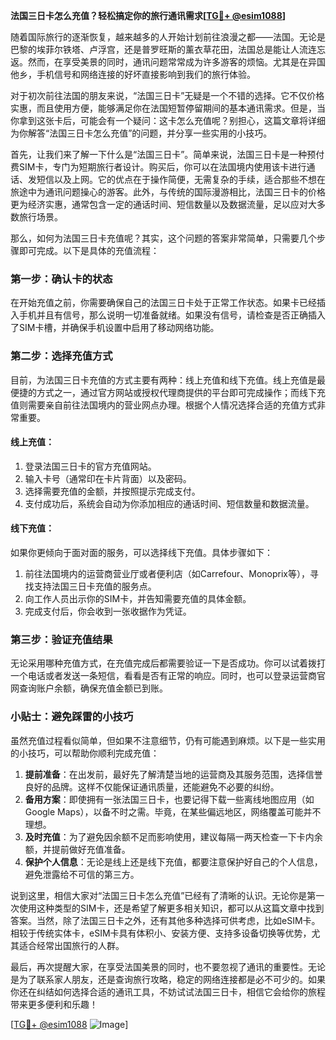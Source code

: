 **法国三日卡怎么充值？轻松搞定你的旅行通讯需求[[TG💪+ @esim1088](https://t.me/s/esim1088)]**

随着国际旅行的逐渐恢复，越来越多的人开始计划前往浪漫之都——法国。无论是巴黎的埃菲尔铁塔、卢浮宫，还是普罗旺斯的薰衣草花田，法国总是能让人流连忘返。然而，在享受美景的同时，通讯问题常常成为许多游客的烦恼。尤其是在异国他乡，手机信号和网络连接的好坏直接影响到我们的旅行体验。

对于初次前往法国的朋友来说，“法国三日卡”无疑是一个不错的选择。它不仅价格实惠，而且使用方便，能够满足你在法国短暂停留期间的基本通讯需求。但是，当你拿到这张卡后，可能会有一个疑问：这卡怎么充值呢？别担心，这篇文章将详细为你解答“法国三日卡怎么充值”的问题，并分享一些实用的小技巧。

首先，让我们来了解一下什么是“法国三日卡”。简单来说，法国三日卡是一种预付费SIM卡，专门为短期旅行者设计。购买后，你可以在法国境内使用该卡进行通话、发短信以及上网。它的优点在于操作简便，无需复杂的手续，适合那些不想在旅途中为通讯问题操心的游客。此外，与传统的国际漫游相比，法国三日卡的价格更为经济实惠，通常包含一定的通话时间、短信数量以及数据流量，足以应对大多数旅行场景。

那么，如何为法国三日卡充值呢？其实，这个问题的答案非常简单，只需要几个步骤即可完成。以下是具体的充值流程：

### 第一步：确认卡的状态

在开始充值之前，你需要确保自己的法国三日卡处于正常工作状态。如果卡已经插入手机并且有信号，那么说明一切准备就绪。如果没有信号，请检查是否正确插入了SIM卡槽，并确保手机设置中启用了移动网络功能。

### 第二步：选择充值方式

目前，为法国三日卡充值的方式主要有两种：线上充值和线下充值。线上充值是最便捷的方式之一，通过官方网站或授权代理商提供的平台即可完成操作；而线下充值则需要亲自前往法国境内的营业网点办理。根据个人情况选择合适的充值方式非常重要。

#### 线上充值：
1. 登录法国三日卡的官方充值网站。
2. 输入卡号（通常印在卡片背面）以及密码。
3. 选择需要充值的金额，并按照提示完成支付。
4. 支付成功后，系统会自动为你添加相应的通话时间、短信数量和数据流量。

#### 线下充值：
如果你更倾向于面对面的服务，可以选择线下充值。具体步骤如下：
1. 前往法国境内的运营商营业厅或者便利店（如Carrefour、Monoprix等），寻找支持法国三日卡充值的服务点。
2. 向工作人员出示你的SIM卡，并告知需要充值的具体金额。
3. 完成支付后，你会收到一张收据作为凭证。

### 第三步：验证充值结果

无论采用哪种充值方式，在充值完成后都需要验证一下是否成功。你可以试着拨打一个电话或者发送一条短信，看看是否有正常的响应。同时，也可以登录运营商官网查询账户余额，确保充值金额已到账。

### 小贴士：避免踩雷的小技巧

虽然充值过程看似简单，但如果不注意细节，仍有可能遇到麻烦。以下是一些实用的小技巧，可以帮助你顺利完成充值：

1. **提前准备**：在出发前，最好先了解清楚当地的运营商及其服务范围，选择信誉良好的品牌。这样不仅能保证通讯质量，还能避免不必要的纠纷。
2. **备用方案**：即使拥有一张法国三日卡，也要记得下载一些离线地图应用（如Google Maps），以备不时之需。毕竟，在某些偏远地区，网络覆盖可能并不理想。
3. **及时充值**：为了避免因余额不足而影响使用，建议每隔一两天检查一下卡内余额，并提前做好充值准备。
4. **保护个人信息**：无论是线上还是线下充值，都要注意保护好自己的个人信息，避免泄露给不可信的第三方。

说到这里，相信大家对“法国三日卡怎么充值”已经有了清晰的认识。无论你是第一次使用这种类型的SIM卡，还是希望了解更多相关知识，都可以从这篇文章中找到答案。当然，除了法国三日卡之外，还有其他多种选择可供考虑，比如eSIM卡。相较于传统实体卡，eSIM卡具有体积小、安装方便、支持多设备切换等优势，尤其适合经常出国旅行的人群。

最后，再次提醒大家，在享受法国美景的同时，也不要忽视了通讯的重要性。无论是为了联系家人朋友，还是查询旅行攻略，稳定的网络连接都是必不可少的。如果你还在纠结如何选择合适的通讯工具，不妨试试法国三日卡，相信它会给你的旅程带来更多便利和乐趣！

[[TG💪+ @esim1088](https://t.me/s/esim1088) ![Image](https://i.postimg.cc/4NQfJmqS/Snipaste-2025-05-13-00-14-12.png)]